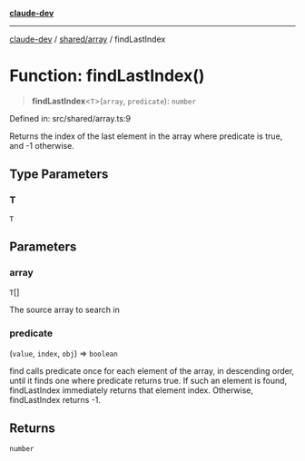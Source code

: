 [**claude-dev**](../../../README.md)

***

[claude-dev](../../../README.md) / [shared/array](../README.md) / findLastIndex

# Function: findLastIndex()

> **findLastIndex**\<`T`\>(`array`, `predicate`): `number`

Defined in: src/shared/array.ts:9

Returns the index of the last element in the array where predicate is true, and -1
otherwise.

## Type Parameters

### T

`T`

## Parameters

### array

`T`[]

The source array to search in

### predicate

(`value`, `index`, `obj`) => `boolean`

find calls predicate once for each element of the array, in descending
order, until it finds one where predicate returns true. If such an element is found,
findLastIndex immediately returns that element index. Otherwise, findLastIndex returns -1.

## Returns

`number`
